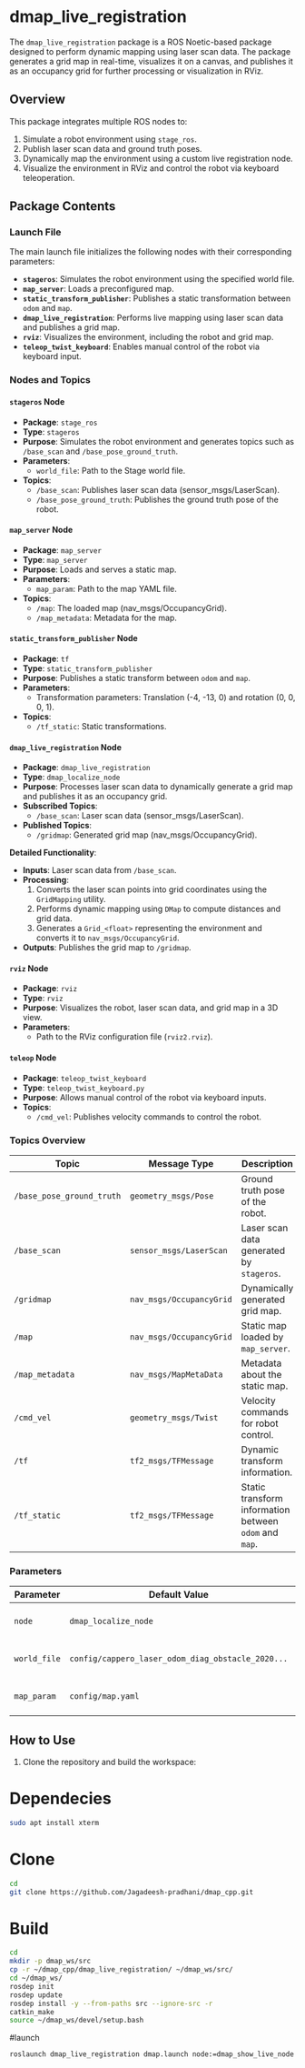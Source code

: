 # dmap_live_registration

The `dmap_live_registration` package is a ROS Noetic-based package designed to perform dynamic mapping using laser scan data. The package generates a grid map in real-time, visualizes it on a canvas, and publishes it as an occupancy grid for further processing or visualization in RViz.

## Overview

This package integrates multiple ROS nodes to:
1. Simulate a robot environment using `stage_ros`.
2. Publish laser scan data and ground truth poses.
3. Dynamically map the environment using a custom live registration node.
4. Visualize the environment in RViz and control the robot via keyboard teleoperation.

## Package Contents

### Launch File

The main launch file initializes the following nodes with their corresponding parameters:

- **`stageros`**: Simulates the robot environment using the specified world file.
- **`map_server`**: Loads a preconfigured map.
- **`static_transform_publisher`**: Publishes a static transformation between `odom` and `map`.
- **`dmap_live_registration`**: Performs live mapping using laser scan data and publishes a grid map.
- **`rviz`**: Visualizes the environment, including the robot and grid map.
- **`teleop_twist_keyboard`**: Enables manual control of the robot via keyboard input.

### Nodes and Topics

#### `stageros` Node
- **Package**: `stage_ros`
- **Type**: `stageros`
- **Purpose**: Simulates the robot environment and generates topics such as `/base_scan` and `/base_pose_ground_truth`.
- **Parameters**:
  - `world_file`: Path to the Stage world file.
- **Topics**:
  - `/base_scan`: Publishes laser scan data (sensor_msgs/LaserScan).
  - `/base_pose_ground_truth`: Publishes the ground truth pose of the robot.

#### `map_server` Node
- **Package**: `map_server`
- **Type**: `map_server`
- **Purpose**: Loads and serves a static map.
- **Parameters**:
  - `map_param`: Path to the map YAML file.
- **Topics**:
  - `/map`: The loaded map (nav_msgs/OccupancyGrid).
  - `/map_metadata`: Metadata for the map.

#### `static_transform_publisher` Node
- **Package**: `tf`
- **Type**: `static_transform_publisher`
- **Purpose**: Publishes a static transform between `odom` and `map`.
- **Parameters**:
  - Transformation parameters: Translation (-4, -13, 0) and rotation (0, 0, 0, 1).
- **Topics**:
  - `/tf_static`: Static transformations.

#### `dmap_live_registration` Node
- **Package**: `dmap_live_registration`
- **Type**: `dmap_localize_node`
- **Purpose**: Processes laser scan data to dynamically generate a grid map and publishes it as an occupancy grid.
- **Subscribed Topics**:
  - `/base_scan`: Laser scan data (sensor_msgs/LaserScan).
- **Published Topics**:
  - `/gridmap`: Generated grid map (nav_msgs/OccupancyGrid).

**Detailed Functionality**:
- **Inputs**: Laser scan data from `/base_scan`.
- **Processing**:
  1. Converts the laser scan points into grid coordinates using the `GridMapping` utility.
  2. Performs dynamic mapping using `DMap` to compute distances and grid data.
  3. Generates a `Grid_<float>` representing the environment and converts it to `nav_msgs/OccupancyGrid`.
- **Outputs**: Publishes the grid map to `/gridmap`.

#### `rviz` Node
- **Package**: `rviz`
- **Type**: `rviz`
- **Purpose**: Visualizes the robot, laser scan data, and grid map in a 3D view.
- **Parameters**:
  - Path to the RViz configuration file (`rviz2.rviz`).

#### `teleop` Node
- **Package**: `teleop_twist_keyboard`
- **Type**: `teleop_twist_keyboard.py`
- **Purpose**: Allows manual control of the robot via keyboard inputs.
- **Topics**:
  - `/cmd_vel`: Publishes velocity commands to control the robot.

### Topics Overview

| **Topic**                  | **Message Type**             | **Description**                                         |
|----------------------------|------------------------------|---------------------------------------------------------|
| `/base_pose_ground_truth`  | `geometry_msgs/Pose`         | Ground truth pose of the robot.                        |
| `/base_scan`               | `sensor_msgs/LaserScan`      | Laser scan data generated by `stageros`.               |
| `/gridmap`                 | `nav_msgs/OccupancyGrid`     | Dynamically generated grid map.                        |
| `/map`                     | `nav_msgs/OccupancyGrid`     | Static map loaded by `map_server`.                     |
| `/map_metadata`            | `nav_msgs/MapMetaData`       | Metadata about the static map.                         |
| `/cmd_vel`                 | `geometry_msgs/Twist`        | Velocity commands for robot control.                   |
| `/tf`                      | `tf2_msgs/TFMessage`         | Dynamic transform information.                         |
| `/tf_static`               | `tf2_msgs/TFMessage`         | Static transform information between `odom` and `map`. |

### Parameters

| **Parameter**              | **Default Value**                                    | **Description**                          |
|----------------------------|-----------------------------------------------------|------------------------------------------|
| `node`                     | `dmap_localize_node`                                | Node type for live mapping.              |
| `world_file`               | `config/cappero_laser_odom_diag_obstacle_2020...`   | Path to the Stage world file.            |
| `map_param`                | `config/map.yaml`                                   | Path to the static map YAML file.        |

## How to Use

1. Clone the repository and build the workspace:
# Dependecies
```bash
sudo apt install xterm
```

# Clone
```bash
cd
git clone https://github.com/Jagadeesh-pradhani/dmap_cpp.git
```

# Build
```bash
cd
mkdir -p dmap_ws/src
cp -r ~/dmap_cpp/dmap_live_registration/ ~/dmap_ws/src/
cd ~/dmap_ws/
rosdep init
rosdep update
rosdep install -y --from-paths src --ignore-src -r
catkin_make
source ~/dmap_ws/devel/setup.bash
```


#launch
```bash
roslaunch dmap_live_registration dmap.launch node:=dmap_show_live_node
```
